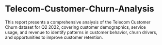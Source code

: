 # Telecom-Customer-Churn-Analysis
This report presents a comprehensive analysis of the Telecom Customer Churn dataset for Q2 2022, covering customer demographics, service usage, and revenue to identify patterns in customer behavior, churn drivers, and opportunities to improve customer retention.
